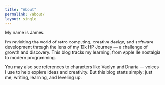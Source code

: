 ```yaml
---
title: "About"
permalink: /about/
layout: single
---
```


My name is James.

I’m revisiting the world of retro computing, creative design, and software development through the lens of my 10k HP Journey — a challenge of growth and discovery. This blog tracks my learning, from Apple IIe nostalgia to modern programming.

You may also see references to characters like Vaelyn and Dnaria — voices I use to help explore ideas and creativity. But this blog starts simply: just me, writing, learning, and leveling up.
